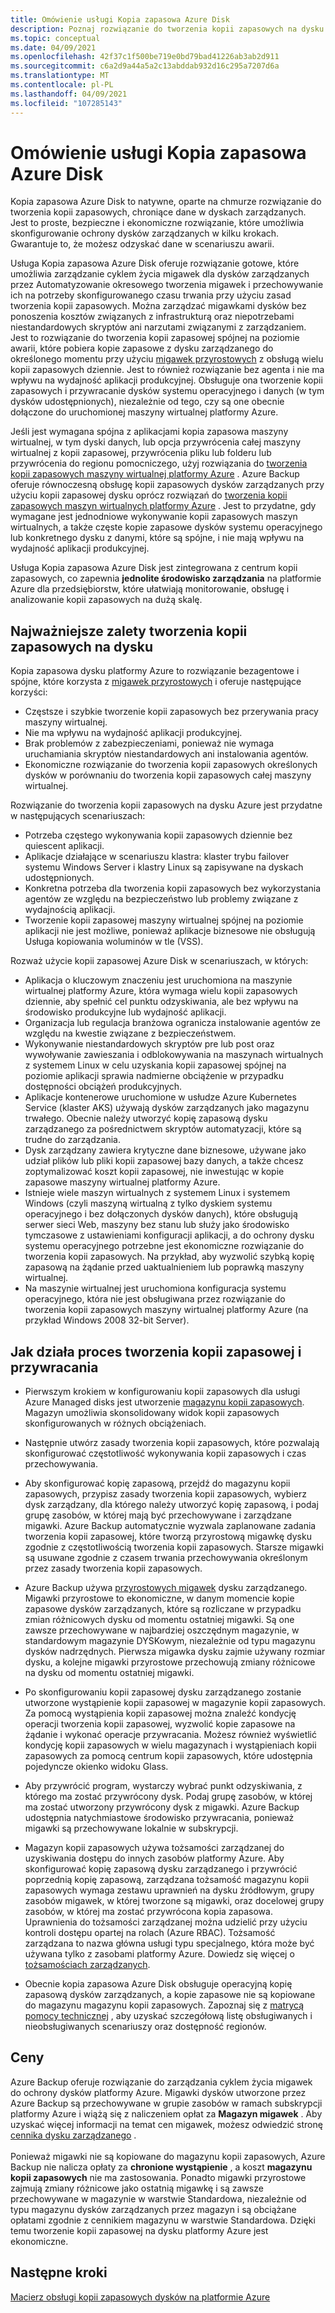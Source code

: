 ```yaml
---
title: Omówienie usługi Kopia zapasowa Azure Disk
description: Poznaj rozwiązanie do tworzenia kopii zapasowych na dysku platformy Azure.
ms.topic: conceptual
ms.date: 04/09/2021
ms.openlocfilehash: 42f37c1f500be719e0bd79bad41226ab3ab2d911
ms.sourcegitcommit: c6a2d9a44a5a2c13abddab932d16c295a7207d6a
ms.translationtype: MT
ms.contentlocale: pl-PL
ms.lasthandoff: 04/09/2021
ms.locfileid: "107285143"
---
```

# <a name="overview-of-azure-disk-backup"></a>Omówienie usługi Kopia zapasowa Azure Disk

Kopia zapasowa Azure Disk to natywne, oparte na chmurze rozwiązanie do tworzenia kopii zapasowych, chroniące dane w dyskach zarządzanych. Jest to proste, bezpieczne i ekonomiczne rozwiązanie, które umożliwia skonfigurowanie ochrony dysków zarządzanych w kilku krokach. Gwarantuje to, że możesz odzyskać dane w scenariuszu awarii.

Usługa Kopia zapasowa Azure Disk oferuje rozwiązanie gotowe, które umożliwia zarządzanie cyklem życia migawek dla dysków zarządzanych przez Automatyzowanie okresowego tworzenia migawek i przechowywanie ich na potrzeby skonfigurowanego czasu trwania przy użyciu zasad tworzenia kopii zapasowych. Można zarządzać migawkami dysków bez ponoszenia kosztów związanych z infrastrukturą oraz niepotrzebami niestandardowych skryptów ani narzutami związanymi z zarządzaniem. Jest to rozwiązanie do tworzenia kopii zapasowej spójnej na poziomie awarii, które pobiera kopie zapasowe z dysku zarządzanego do określonego momentu przy użyciu [migawek przyrostowych](../virtual-machines/disks-incremental-snapshots.md) z obsługą wielu kopii zapasowych dziennie. Jest to również rozwiązanie bez agenta i nie ma wpływu na wydajność aplikacji produkcyjnej. Obsługuje ona tworzenie kopii zapasowych i przywracanie dysków systemu operacyjnego i danych (w tym dysków udostępnionych), niezależnie od tego, czy są one obecnie dołączone do uruchomionej maszyny wirtualnej platformy Azure.

Jeśli jest wymagana spójna z aplikacjami kopia zapasowa maszyny wirtualnej, w tym dyski danych, lub opcja przywrócenia całej maszyny wirtualnej z kopii zapasowej, przywrócenia pliku lub folderu lub przywrócenia do regionu pomocniczego, użyj rozwiązania do [tworzenia kopii zapasowych maszyny wirtualnej platformy Azure](backup-azure-vms-introduction.md) . Azure Backup oferuje równoczesną obsługę kopii zapasowych dysków zarządzanych przy użyciu kopii zapasowej dysku oprócz rozwiązań do [tworzenia kopii zapasowych maszyn wirtualnych platformy Azure](./backup-azure-vms-introduction.md) . Jest to przydatne, gdy wymagane jest jednodniowe wykonywanie kopii zapasowych maszyn wirtualnych, a także częste kopie zapasowe dysków systemu operacyjnego lub konkretnego dysku z danymi, które są spójne, i nie mają wpływu na wydajność aplikacji produkcyjnej.

Usługa Kopia zapasowa Azure Disk jest zintegrowana z centrum kopii zapasowych, co zapewnia **jednolite środowisko zarządzania** na platformie Azure dla przedsiębiorstw, które ułatwiają monitorowanie, obsługę i analizowanie kopii zapasowych na dużą skalę.

## <a name="key-benefits-of-disk-backup"></a>Najważniejsze zalety tworzenia kopii zapasowych na dysku

Kopia zapasowa dysku platformy Azure to rozwiązanie bezagentowe i spójne, które korzysta z [migawek przyrostowych](../virtual-machines/disks-incremental-snapshots.md) i oferuje następujące korzyści:

- Częstsze i szybkie tworzenie kopii zapasowych bez przerywania pracy maszyny wirtualnej.
- Nie ma wpływu na wydajność aplikacji produkcyjnej.
- Brak problemów z zabezpieczeniami, ponieważ nie wymaga uruchamiania skryptów niestandardowych ani instalowania agentów.
- Ekonomiczne rozwiązanie do tworzenia kopii zapasowych określonych dysków w porównaniu do tworzenia kopii zapasowych całej maszyny wirtualnej.

Rozwiązanie do tworzenia kopii zapasowych na dysku Azure jest przydatne w następujących scenariuszach:

- Potrzeba częstego wykonywania kopii zapasowych dziennie bez quiescent aplikacji.
- Aplikacje działające w scenariuszu klastra: klaster trybu failover systemu Windows Server i klastry Linux są zapisywane na dyskach udostępnionych.
- Konkretna potrzeba dla tworzenia kopii zapasowych bez wykorzystania agentów ze względu na bezpieczeństwo lub problemy związane z wydajnością aplikacji.
- Tworzenie kopii zapasowej maszyny wirtualnej spójnej na poziomie aplikacji nie jest możliwe, ponieważ aplikacje biznesowe nie obsługują Usługa kopiowania woluminów w tle (VSS).

Rozważ użycie kopii zapasowej Azure Disk w scenariuszach, w których:

- Aplikacja o kluczowym znaczeniu jest uruchomiona na maszynie wirtualnej platformy Azure, która wymaga wielu kopii zapasowych dziennie, aby spełnić cel punktu odzyskiwania, ale bez wpływu na środowisko produkcyjne lub wydajność aplikacji.
- Organizacja lub regulacja branżowa ogranicza instalowanie agentów ze względu na kwestie związane z bezpieczeństwem.
- Wykonywanie niestandardowych skryptów pre lub post oraz wywoływanie zawieszania i odblokowywania na maszynach wirtualnych z systemem Linux w celu uzyskania kopii zapasowej spójnej na poziomie aplikacji sprawia nadmierne obciążenie w przypadku dostępności obciążeń produkcyjnych.
- Aplikacje kontenerowe uruchomione w usłudze Azure Kubernetes Service (klaster AKS) używają dysków zarządzanych jako magazynu trwałego. Obecnie należy utworzyć kopię zapasową dysku zarządzanego za pośrednictwem skryptów automatyzacji, które są trudne do zarządzania.
- Dysk zarządzany zawiera krytyczne dane biznesowe, używane jako udział plików lub pliki kopii zapasowej bazy danych, a także chcesz zoptymalizować koszt kopii zapasowej, nie inwestując w kopie zapasowe maszyny wirtualnej platformy Azure.
- Istnieje wiele maszyn wirtualnych z systemem Linux i systemem Windows (czyli maszyną wirtualną z tylko dyskiem systemu operacyjnego i bez dołączonych dysków danych), które obsługują serwer sieci Web, maszyny bez stanu lub służy jako środowisko tymczasowe z ustawieniami konfiguracji aplikacji, a do ochrony dysku systemu operacyjnego potrzebne jest ekonomiczne rozwiązanie do tworzenia kopii zapasowych. Na przykład, aby wyzwolić szybką kopię zapasową na żądanie przed uaktualnieniem lub poprawką maszyny wirtualnej.
- Na maszynie wirtualnej jest uruchomiona konfiguracja systemu operacyjnego, która nie jest obsługiwana przez rozwiązanie do tworzenia kopii zapasowych maszyny wirtualnej platformy Azure (na przykład Windows 2008 32-bit Server).

## <a name="how-the-backup-and-restore-process-works"></a>Jak działa proces tworzenia kopii zapasowej i przywracania

- Pierwszym krokiem w konfigurowaniu kopii zapasowych dla usługi Azure Managed disks jest utworzenie [magazynu kopii zapasowych](backup-vault-overview.md). Magazyn umożliwia skonsolidowany widok kopii zapasowych skonfigurowanych w różnych obciążeniach.

- Następnie utwórz zasady tworzenia kopii zapasowych, które pozwalają skonfigurować częstotliwość wykonywania kopii zapasowych i czas przechowywania.

- Aby skonfigurować kopię zapasową, przejdź do magazynu kopii zapasowych, przypisz zasady tworzenia kopii zapasowych, wybierz dysk zarządzany, dla którego należy utworzyć kopię zapasową, i podaj grupę zasobów, w której mają być przechowywane i zarządzane migawki. Azure Backup automatycznie wyzwala zaplanowane zadania tworzenia kopii zapasowej, które tworzą przyrostową migawkę dysku zgodnie z częstotliwością tworzenia kopii zapasowych. Starsze migawki są usuwane zgodnie z czasem trwania przechowywania określonym przez zasady tworzenia kopii zapasowych.

- Azure Backup używa [przyrostowych migawek](../virtual-machines/disks-incremental-snapshots.md#restrictions) dysku zarządzanego. Migawki przyrostowe to ekonomiczne, w danym momencie kopie zapasowe dysków zarządzanych, które są rozliczane w przypadku zmian różnicowych dysku od momentu ostatniej migawki. Są one zawsze przechowywane w najbardziej oszczędnym magazynie, w standardowym magazynie DYSKowym, niezależnie od typu magazynu dysków nadrzędnych. Pierwsza migawka dysku zajmie używany rozmiar dysku, a kolejne migawki przyrostowe przechowują zmiany różnicowe na dysku od momentu ostatniej migawki.

- Po skonfigurowaniu kopii zapasowej dysku zarządzanego zostanie utworzone wystąpienie kopii zapasowej w magazynie kopii zapasowych. Za pomocą wystąpienia kopii zapasowej można znaleźć kondycję operacji tworzenia kopii zapasowej, wyzwolić kopie zapasowe na żądanie i wykonać operacje przywracania. Możesz również wyświetlić kondycję kopii zapasowych w wielu magazynach i wystąpieniach kopii zapasowych za pomocą centrum kopii zapasowych, które udostępnia pojedyncze okienko widoku Glass.

- Aby przywrócić program, wystarczy wybrać punkt odzyskiwania, z którego ma zostać przywrócony dysk. Podaj grupę zasobów, w której ma zostać utworzony przywrócony dysk z migawki. Azure Backup udostępnia natychmiastowe środowisko przywracania, ponieważ migawki są przechowywane lokalnie w subskrypcji.

- Magazyn kopii zapasowych używa tożsamości zarządzanej do uzyskiwania dostępu do innych zasobów platformy Azure. Aby skonfigurować kopię zapasową dysku zarządzanego i przywrócić poprzednią kopię zapasową, zarządzana tożsamość magazynu kopii zapasowych wymaga zestawu uprawnień na dysku źródłowym, grupy zasobów migawek, w której tworzone są migawki, oraz docelowej grupy zasobów, w której ma zostać przywrócona kopia zapasowa. Uprawnienia do tożsamości zarządzanej można udzielić przy użyciu kontroli dostępu opartej na rolach (Azure RBAC). Tożsamość zarządzana to nazwa główna usługi typu specjalnego, która może być używana tylko z zasobami platformy Azure. Dowiedz się więcej o [tożsamościach zarządzanych](../active-directory/managed-identities-azure-resources/overview.md).

- Obecnie kopia zapasowa Azure Disk obsługuje operacyjną kopię zapasową dysków zarządzanych, a kopie zapasowe nie są kopiowane do magazynu magazynu kopii zapasowych. Zapoznaj się z [matrycą pomocy technicznej](disk-backup-support-matrix.md) , aby uzyskać szczegółową listę obsługiwanych i nieobsługiwanych scenariuszy oraz dostępność regionów.

## <a name="pricing"></a>Ceny

Azure Backup oferuje rozwiązanie do zarządzania cyklem życia migawek do ochrony dysków platformy Azure. Migawki dysków utworzone przez Azure Backup są przechowywane w grupie zasobów w ramach subskrypcji platformy Azure i wiążą się z naliczeniem opłat za **Magazyn migawek** . Aby uzyskać więcej informacji na temat cen migawek, możesz odwiedzić stronę [cennika dysku zarządzanego](https://azure.microsoft.com/pricing/details/managed-disks/) .<br></br>Ponieważ migawki nie są kopiowane do magazynu kopii zapasowych, Azure Backup nie nalicza opłaty za **chronione wystąpienie** , a koszt **magazynu kopii zapasowych** nie ma zastosowania. Ponadto migawki przyrostowe zajmują zmiany różnicowe jako ostatnią migawkę i są zawsze przechowywane w magazynie w warstwie Standardowa, niezależnie od typu magazynu dysków zarządzanych przez magazyn i są obciążane opłatami zgodnie z cennikiem magazynu w warstwie Standardowa. Dzięki temu tworzenie kopii zapasowej na dysku platformy Azure jest ekonomiczne.

## <a name="next-steps"></a>Następne kroki

[Macierz obsługi kopii zapasowych dysków na platformie Azure](disk-backup-support-matrix.md)

